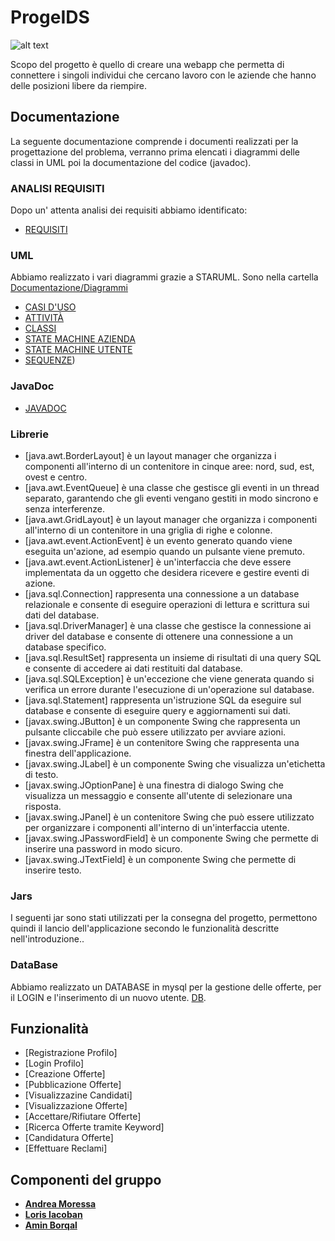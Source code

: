 # ProgeIDS
![alt text]()

Scopo del progetto è quello di creare una webapp che permetta di connettere i singoli individui che cercano lavoro con le aziende che hanno delle posizioni libere da riempire.
## Documentazione
La seguente documentazione comprende i documenti realizzati per la progettazione del problema, verranno prima elencati i diagrammi delle classi in UML poi la documentazione del codice (javadoc).

### ANALISI REQUISITI
Dopo un' attenta analisi dei requisiti abbiamo identificato:
- [REQUISITI](https://github.com/lorisiaco/ProgeIDS/blob/main/Documetations/SoftwareRequirementEngineering.md)

### UML
Abbiamo realizzato i vari diagrammi grazie a STARUML.
Sono nella cartella [Documentazione/Diagrammi](https://github.com/lorisiaco/ProgeIDS/blob/main/Documetations/UML)
- [CASI D'USO](https://github.com/lorisiaco/ProgeIDS/blob/main/Documetations/UML/UseCaseDiagram/UseCaseDiagram.png)
- [ATTIVITÀ](https://github.com/lorisiaco/ProgeIDS/blob/main/Documetations/UML/ActivityDiagram/ActivityDiagram.png)
- [CLASSI](https://github.com/lorisiaco/ProgeIDS/blob/main/Documetations/UML/ClassDiagram/ClassDiagram.png)
- [STATE MACHINE AZIENDA](https://github.com/lorisiaco/ProgeIDS/blob/main/Documetations/UML/StateMachineDiagram/StateMachineDiagramAzienda.png)
- [STATE MACHINE UTENTE](https://github.com/lorisiaco/ProgeIDS/blob/main/Documetations/UML/StateMachineDiagram/StateMachineDiagramUtente.png)
- [SEQUENZE](https://github.com/lorisiaco/ProgeIDS/blob/main/Documetations/UML/SequenceDiagramDiagram/SequenceDiagram.png))

### JavaDoc
- [JAVADOC](https://github.com/lorisiaco/ProgeIDS/blob/main/Documetations/UML)

### Librerie
- [java.awt.BorderLayout] è un layout manager che organizza i componenti all'interno di un contenitore in cinque aree: nord, sud, est, ovest e centro.
- [java.awt.EventQueue] è una classe che gestisce gli eventi in un thread separato, garantendo che gli eventi vengano gestiti in modo sincrono e senza interferenze.
- [java.awt.GridLayout] è un layout manager che organizza i componenti all'interno di un contenitore in una griglia di righe e colonne.
- [java.awt.event.ActionEvent] è un evento generato quando viene eseguita un'azione, ad esempio quando un pulsante viene premuto.
- [java.awt.event.ActionListener] è un'interfaccia che deve essere implementata da un oggetto che desidera ricevere e gestire eventi di azione.
- [java.sql.Connection] rappresenta una connessione a un database relazionale e consente di eseguire operazioni di lettura e scrittura sui dati del database.
- [java.sql.DriverManager] è una classe che gestisce la connessione ai driver del database e consente di ottenere una connessione a un database specifico.
- [java.sql.ResultSet] rappresenta un insieme di risultati di una query SQL e consente di accedere ai dati restituiti dal database.
- [java.sql.SQLException] è un'eccezione che viene generata quando si verifica un errore durante l'esecuzione di un'operazione sul database.
- [java.sql.Statement] rappresenta un'istruzione SQL da eseguire sul database e consente di eseguire query e aggiornamenti sui dati.
- [javax.swing.JButton] è un componente Swing che rappresenta un pulsante cliccabile che può essere utilizzato per avviare azioni.
- [javax.swing.JFrame] è un contenitore Swing che rappresenta una finestra dell'applicazione.
- [javax.swing.JLabel] è un componente Swing che visualizza un'etichetta di testo.
- [javax.swing.JOptionPane] è una finestra di dialogo Swing che visualizza un messaggio e consente all'utente di selezionare una risposta.
- [javax.swing.JPanel] è un contenitore Swing che può essere utilizzato per organizzare i componenti all'interno di un'interfaccia utente.
- [javax.swing.JPasswordField] è un componente Swing che permette di inserire una password in modo sicuro.
- [javax.swing.JTextField] è un componente Swing che permette di inserire testo.

### Jars
I seguenti jar sono stati utilizzati per la consegna del progetto, permettono quindi il lancio dell'applicazione secondo le funzionalità descritte nell'introduzione..

### DataBase
Abbiamo realizzato un DATABASE in mysql per la gestione delle offerte, per il LOGIN e l'inserimento di un nuovo utente.
[DB](Code/__pycache__/JobDatabase.cpython-310.pyc).

## Funzionalità
- [Registrazione Profilo]
- [Login Profilo]
- [Creazione Offerte]
- [Pubblicazione Offerte]
- [Visualizzazine Candidati]
- [Visualizzazione Offerte]
- [Accettare/Rifiutare Offerte]
- [Ricerca Offerte tramite Keyword]
- [Candidatura Offerte]
- [Effettuare Reclami]

## Componenti del gruppo
- [__Andrea Moressa__](https://github.com/morex5ound)
- [__Loris Iacoban__](https://github.com/lorisiaco)
- [__Amin Borqal__](https://github.com/)
